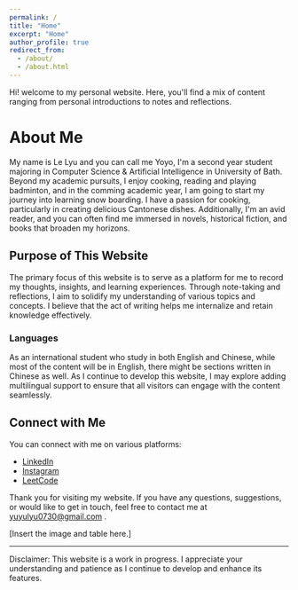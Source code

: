 ```yaml
---
permalink: /
title: "Home"
excerpt: "Home"
author_profile: true
redirect_from: 
  - /about/
  - /about.html
---
```


Hi! welcome to my personal website. Here, you'll find a mix of content ranging from personal introductions to notes and reflections.  

# About Me

My name is Le Lyu and you can call me Yoyo, I'm a second year student majoring in Computer Science & Artificial Intelligence in University of Bath. Beyond my academic pursuits, I enjoy cooking, reading and playing badminton, and in the comming academic year, I am going to start my journey into learning snow boarding. I have a passion for cooking, particularly in creating delicious Cantonese dishes. Additionally, I'm an avid reader, and you can often find me immersed in novels, historical fiction, and books that broaden my horizons.

## Purpose of This Website

The primary focus of this website is to serve as a platform for me to record my thoughts, insights, and learning experiences. Through note-taking and reflections, I aim to solidify my understanding of various topics and concepts. I believe that the act of writing helps me internalize and retain knowledge effectively. 

### Languages
As an international student who study in both English and Chinese, while most of the content will be in English, there might be sections written in Chinese as well. As I continue to develop this website, I may explore adding multilingual support to ensure that all visitors can engage with the content seamlessly.

## Connect with Me

You can connect with me on various platforms:
- [LinkedIn](https://linkedin.com/in/le-lyu-yoyo)
- [Instagram](https://instagram.com/yoyolyuyuu)
- [LeetCode](https://www.leetcode.com/lelyuyu)

Thank you for visiting my website. If you have any questions, suggestions, or would like to get in touch, feel free to contact me at yuyulyu0730@gmail.com . 

[Insert the image and table here.]

---

Disclaimer: This website is a work in progress. I appreciate your understanding and patience as I continue to develop and enhance its features.
